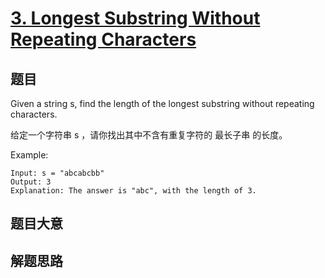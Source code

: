 # [3. Longest Substring Without Repeating Characters](https://leetcode.com/problems/longest-substring-without-repeating-characters/)

## 题目

Given a string s, find the length of the longest substring without repeating characters.

给定一个字符串 s ，请你找出其中不含有重复字符的 最长子串 的长度。

Example:

```
Input: s = "abcabcbb"
Output: 3
Explanation: The answer is "abc", with the length of 3.
```

## 题目大意

## 解题思路
